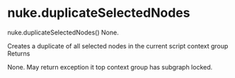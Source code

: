 # nuke.duplicateSelectedNodes
nuke.duplicateSelectedNodes()  None.

Creates a duplicate of all selected nodes in the current script context group
Returns

None. May return exception it top context group has subgraph locked.